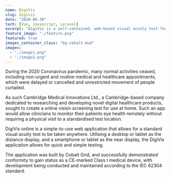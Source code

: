 ```yaml
---
name: DigiVis
slug: digivis
date: "2020-06-30"
tech: [Vue, Javascript, Laravel]
excerpt: "DigiVis is a self-contained, web-based visual acuity test for remote testing"
feature_image: "./feature.png"
featured: true
images_container_class: "bg-cobalt-mud"
images:
  - "./image1.png"
  - "./image2.png"
---
```


During the 2020 Coronavirus pandemic, many normal activities ceased, including non-urgent and routine medical and healthcare appointments, which were delayed or cancelled and unrestricted movement of people curtailed.

As such Cambridge Medical Innovations Ltd., a Cambridge-based company dedicated to researching and developing novel digital healthcare products, sought to create a online vision screening test for use at home. Such an app would allow clinicians to monitor their patients eye health remotely without requiring a physical visit to a standardised test location.

DigiVis online is a simple-to-use web application that allows for a standard visual acuity test to be taken anywhere. Utilising a desktop or tablet as the distance display, and a smartphone or tablet as the near display, the DigiVis application allows for quick and simple testing.

The application was built by Cobalt Grid, and successfully demonstrated conformity to gain status as a CE-marked Class I medical device, with development being conducted and maintained according to the IEC 62304 standard.
